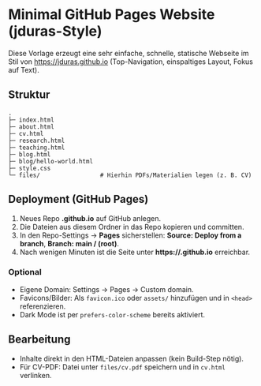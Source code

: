 # Minimal GitHub Pages Website (jduras-Style)

Diese Vorlage erzeugt eine sehr einfache, schnelle, statische Webseite im Stil von https://jduras.github.io (Top-Navigation, einspaltiges Layout, Fokus auf Text).

## Struktur
```
.
├─ index.html
├─ about.html
├─ cv.html
├─ research.html
├─ teaching.html
├─ blog.html
├─ blog/hello-world.html
├─ style.css
└─ files/                 # Hierhin PDFs/Materialien legen (z. B. CV)
```

## Deployment (GitHub Pages)
1. Neues Repo **<ihr-user>.github.io** auf GitHub anlegen.
2. Die Dateien aus diesem Ordner in das Repo kopieren und committen.
3. In den Repo-Settings → **Pages** sicherstellen: **Source: Deploy from a branch**, **Branch: main / (root)**.
4. Nach wenigen Minuten ist die Seite unter **https://<ihr-user>.github.io** erreichbar.

### Optional
- Eigene Domain: Settings → Pages → Custom domain.
- Favicons/Bilder: Als `favicon.ico` oder `assets/` hinzufügen und in `<head>` referenzieren.
- Dark Mode ist per `prefers-color-scheme` bereits aktiviert.

## Bearbeitung
- Inhalte direkt in den HTML-Dateien anpassen (kein Build-Step nötig).
- Für CV-PDF: Datei unter `files/cv.pdf` speichern und in `cv.html` verlinken.